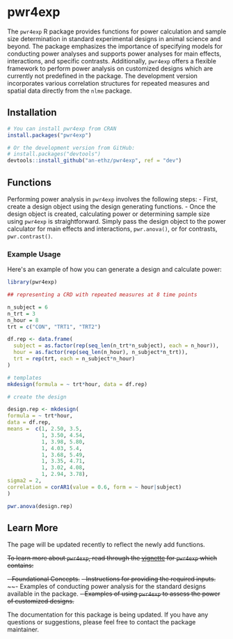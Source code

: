 # pwr4exp

The `pwr4exp` R package provides functions for power calculation and sample size determination in standard experimental designs in animal science and beyond. The package emphasizes the importance of specifying models for conducting power analyses and supports power analyses for main effects, interactions, and specific contrasts. Additionally, `pwr4exp` offers a flexible framework to perform power analysis on customized designs which are currently not predefined in the package. The development version incorporates various correlation structures for repeated measures and spatial data directly from the `nlme` package.

<!-- badges: start -->

<!-- badges: end -->

## Installation

``` r
# You can install pwr4exp from CRAN
install.packages("pwr4exp")

# Or the development version from GitHub:
# install.packages("devtools")
devtools::install_github("an-ethz/pwr4exp", ref = "dev")
```

## Functions

Performing power analysis in `pwr4exp` involves the following steps: - First, create a design object using the design generating functions. - Once the design object is created, calculating power or determining sample size using `pwr4exp` is straightforward. Simply pass the design object to the power calculator for main effects and interactions, `pwr.anova()`, or for contrasts, `pwr.contrast()`.

### Example Usage

Here's an example of how you can generate a design and calculate power:

``` r
library(pwr4exp)

## representing a CRD with repeated measures at 8 time points

n_subject = 6
n_trt = 3
n_hour = 8
trt = c("CON", "TRT1", "TRT2")

df.rep <- data.frame(
  subject = as.factor(rep(seq_len(n_trt*n_subject), each = n_hour)),
  hour = as.factor(rep(seq_len(n_hour), n_subject*n_trt)),
  trt = rep(trt, each = n_subject*n_hour)
)

# templates
mkdesign(formula = ~ trt*hour, data = df.rep)

# create the design

design.rep <- mkdesign(
formula = ~ trt*hour,
data = df.rep,
means =  c(1, 2.50, 3.5,
           1, 3.50, 4.54,
           1, 3.98, 5.80,
           1, 4.03, 5.4,
           1, 3.68, 5.49,
           1, 3.35, 4.71,
           1, 3.02, 4.08,
           1, 2.94, 3.78),
sigma2 = 2,
correlation = corAR1(value = 0.6, form = ~ hour|subject)
)

pwr.anova(design.rep)
```

## Learn More

The page will be updated recently to reflect the newly add functions.

~~To learn more about `pwr4exp`, read through the [vignette](https://an-ethz.github.io/pwr4exp/articles/pwr4exp.html) for `pwr4exp` which contains:~~

~~- Foundational Concepts.~~ ~~- Instructions for providing the required inputs.~~ \~\~- Examples of conducting power analysis for the standard designs available in the package. ~~- Examples of using `pwr4exp` to assess the power of customized designs.~~

The documentation for this package is being updated. If you have any questions or suggestions, please feel free to contact the package maintainer.
